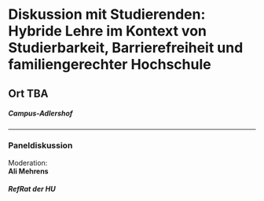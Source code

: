 # Diskussion mit Studierenden: Hybride Lehre im Kontext von Studierbarkeit, Barrierefreiheit und familiengerechter Hochschule  
## Ort TBA
##### Campus-Adlershof
--- 
### Paneldiskussion 
Moderation: \
**Ali Mehrens**  
##### RefRat der HU 